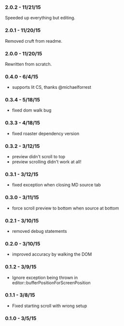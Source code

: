 
### 2.0.2 - 11/21/15

Speeded up everything but editing.

### 2.0.1 - 11/20/15

Removed cruft from readme.

### 2.0.0 - 11/20/15

Rewritten from scratch.

### 0.4.0 - 6/4/15
* supports lit CS, thanks @michaelforrest

### 0.3.4 - 5/18/15
* fixed dom walk bug

### 0.3.3 - 4/18/15
* fixed roaster dependency version

### 0.3.2 - 3/12/15
* preview didn't scroll to top
* preview scrolling didn't work at all!

### 0.3.1 - 3/12/15
* fixed exception when closing MD source tab

### 0.3.0 - 3/11/15
* force scroll preview to bottom when source at bottom

### 0.2.1 - 3/10/15
* removed debug statements

### 0.2.0 - 3/10/15
* improved accuracy by walking the DOM

### 0.1.2 - 3/9/15
* Ignore exception being thrown in editor::bufferPositionForScreenPosition

### 0.1.1 - 3/8/15
* Fixed starting scroll with wrong setup

### 0.1.0 - 3/5/15
